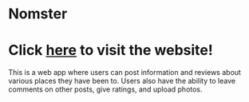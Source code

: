 # Nomster
# Click <a href="https://nomster-nickolas-vu.herokuapp.com/">here</a> to visit the website!
This is a web app where users can post information and reviews about various places they have been to. Users also have the ability to leave comments on other posts, give ratings, and upload photos.
